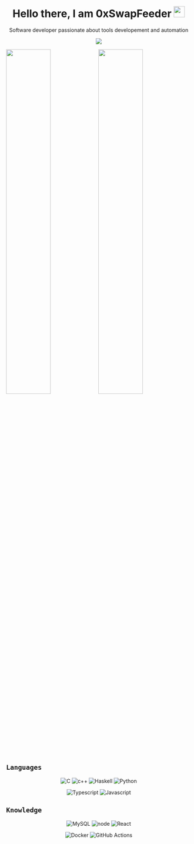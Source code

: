 <h1 align='center'>
  Hello there, I am 0xSwapFeeder
  <img src="https://raw.githubusercontent.com/MartinHeinz/MartinHeinz/master/wave.gif" width="30px">
</h1> 

<p align='center'>
    Software developer passionate about tools developement and automation </a>
</p>

<p align='center'>
<code><img src="https://visitor-badge.glitch.me/badge?page_id=MindBlower78&style=flat-square"/></code>
</p>

<p float="left">
  <img src="https://github-readme-stats.vercel.app/api?username=MindBlower78&show_icons=true&theme=dracula&layout=compact&count_private=true&include_all_commits=true" width="49%" />

  <img src="https://github-readme-streak-stats.herokuapp.com/?user=MindBlower78&theme=dracula&layout=compact" width="49%" /> 
</p>

## `Languages`

<p align='center'>
<img alt="C" src="https://img.shields.io/badge/C-00599C?style=for-the-badge&logo=c&logoColor=white" />
<img alt="c++" src="https://img.shields.io/badge/C%2B%2B-00599C?style=for-the-badge&logo=c%2B%2B&logoColor=white" />
<img alt="Haskell" src="https://img.shields.io/badge/Haskell-5D4F85.svg?style=for-the-badge&logo=haskell&logoColor=999999" />
<img alt="Python" src="https://img.shields.io/badge/Python-3776AB?style=for-the-badge&logo=python&logoColor=white" />
</p>
<p align='center'>
<img alt="Typescript" src="https://img.shields.io/badge/TypeScript-007ACC?style=for-the-badge&logo=typescript&logoColor=white" />
<img alt="Javascript" src="https://img.shields.io/badge/javascript-%23323330.svg?style=for-the-badge&logo=javascript&logoColor=%23F7DF1E" />
</p>

## `Knowledge`

<p align='center'>
</p>
<p align='center'>
  <img alt="MySQL" src="https://img.shields.io/badge/MySQL-4479A1?style=for-the-badge&logo=mysql&logoColor=white" />
  <img alt="node" src="https://img.shields.io/badge/node.js-6DA55F?style=for-the-badge&logo=node.js&logoColor=white" />
  <img alt="React" src="https://img.shields.io/badge/react-%2320232a.svg?style=for-the-badge&logo=react&logoColor=%2361DAFB" />
</p>
<p align='center'>
<img alt="Docker" src="https://img.shields.io/badge/Docker-2CA5E0?style=for-the-badge&logo=docker&logoColor=white" />
<img alt="GitHub Actions" src="https://img.shields.io/badge/Github Actions-2088FF?style=for-the-badge&logo=github-actions&logoColor=white" />
</p>
